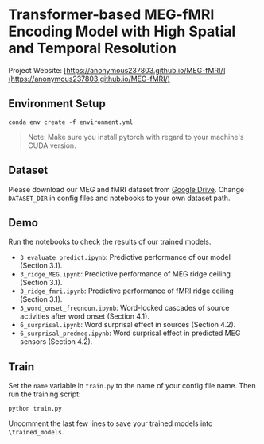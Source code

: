 # Transformer-based MEG-fMRI Encoding Model with High Spatial and Temporal Resolution

Project Website: [https://anonymous237803.github.io/MEG-fMRI/](https://anonymous237803.github.io/MEG-fMRI/)

## Environment Setup

```{bash}
conda env create -f environment.yml
```

> Note: Make sure you install pytorch with regard to your machine's CUDA version.

## Dataset

Please download our MEG and fMRI dataset from [Google Drive](https://drive.google.com/file/d/1DuQZTUa4Ngc9OhyxglI9rGvb7QoaPnyG/view?usp=sharing). Change `DATASET_DIR` in config files and notebooks to your own dataset path.

## Demo

Run the notebooks to check the results of our trained models.

- `3_evaluate_predict.ipynb`: Predictive performance of our model (Section 3.1).
- `3_ridge_MEG.ipynb`: Predictive performance of MEG ridge ceiling (Section 3.1).
- `3_ridge_fmri.ipynb`: Predictive performance of fMRI ridge ceiling (Section 3.1).
- `5_word_onset_freqnoun.ipynb`: Word-locked cascades of source activities after word onset (Section 4.1).
- `6_surprisal.ipynb`: Word surprisal effect in sources (Section 4.2).
- `6_surprisal_predmeg.ipynb`: Word surprisal effect in predicted MEG sensors (Section 4.2).

## Train

Set the `name` variable in `train.py` to the name of your config file name. Then run the training script:

```
python train.py
```

Uncomment the last few lines to save your trained models into `\trained_models`.
